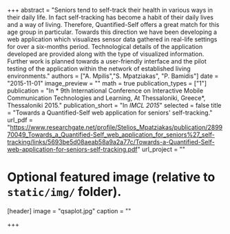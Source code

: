+++
abstract = "Seniors tend to self-track their health in various ways in their daily life. In fact self-tracking has become a habit of their daily lives and a way of living. Therefore, Quantified-Self offers a great match for this age group in particular. Towards this direction we have been developing a web application which visualizes sensor data gathered in real-life settings for over a six-months period. Technological details of the application developed are provided along with the type of visualized information. Further work is planned towards a user-friendly interface and the pilot testing of the application within the network of established living environments."
authors = ["A. Mpilis","S. Mpatziakas", "P. Bamidis"]
date = "2015-11-01"
image_preview = ""
math = true
publication_types = ["1"]
publication = "In * 9th International Conference on Interactive Mobile Communication Technologies and Learning, At Thessaloniki, Greece*, Thessaloniki 2015."
publication_short = "In *IMCL 2015*"
selected = false
title = "Towards a Quantified-Self web application for seniors' self-tracking."
url_pdf = "https://www.researchgate.net/profile/Stelios_Mpatziakas/publication/289970049_Towards_a_Quantified-Self_web_application_for_seniors%27_self-tracking/links/5693be5d08aeab58a9a2a77c/Towards-a-Quantified-Self-web-application-for-seniors-self-tracking.pdf"
url_project = ""




# Optional featured image (relative to `static/img/` folder).
[header]
image = "qsaplot.jpg"
caption = ""

+++

